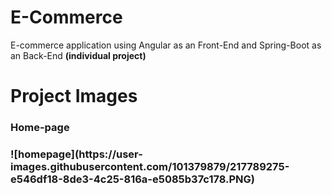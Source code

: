 # E-Commerce
E-commerce application using Angular as an Front-End and Spring-Boot as an Back-End
<b>(individual project)<b/>
# Project Images
<h3>Home-page<h3/>
![homepage](https://user-images.githubusercontent.com/101379879/217789275-e546df18-8de3-4c25-816a-e5085b37c178.PNG)
